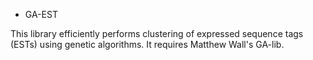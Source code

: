 * GA-EST

This library efficiently performs clustering of expressed sequence tags (ESTs)
using genetic algorithms. It requires Matthew Wall's GA-lib.
